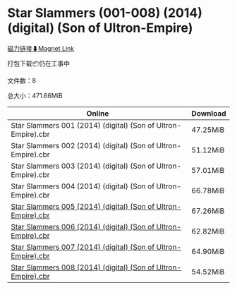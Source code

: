 # Star Slammers (001-008) (2014) (digital) (Son of Ultron-Empire)

[磁力链接⬇Magnet Link](magnet:?xt=urn:btih:cefb3ea24a85c961e84ea4c39e848dc036443b3c&dn=Star%20Slammers%20%28001-008%29%20%282014%29%20%28digital%29%20%28Son%20of%20Ultron-Empire%29)

打包下载📦仍在工事中

文件数：8

总大小：471.66MiB

Online | Download
--- | ---
Star Slammers 001 (2014) (digital) (Son of Ultron-Empire).cbr | 47.25MiB
Star Slammers 002 (2014) (digital) (Son of Ultron-Empire).cbr | 51.12MiB
Star Slammers 003 (2014) (digital) (Son of Ultron-Empire).cbr | 57.01MiB
Star Slammers 004 (2014) (digital) (Son of Ultron-Empire).cbr | 66.78MiB
[Star Slammers 005 (2014) (digital) (Son of Ultron-Empire).cbr](https://github.com/alicewish/markdown/blob/master/comic/Star-Slammers-005-2014-digital-Son-of-Ultron-Empire-cbr.md) | 67.26MiB
[Star Slammers 006 (2014) (digital) (Son of Ultron-Empire).cbr](https://github.com/alicewish/markdown/blob/master/comic/Star-Slammers-006-2014-digital-Son-of-Ultron-Empire-cbr.md) | 62.82MiB
[Star Slammers 007 (2014) (digital) (Son of Ultron-Empire).cbr](https://github.com/alicewish/markdown/blob/master/comic/Star-Slammers-007-2014-digital-Son-of-Ultron-Empire-cbr.md) | 64.90MiB
[Star Slammers 008 (2014) (digital) (Son of Ultron-Empire).cbr](https://github.com/alicewish/markdown/blob/master/comic/Star-Slammers-008-2014-digital-Son-of-Ultron-Empire-cbr.md) | 54.52MiB